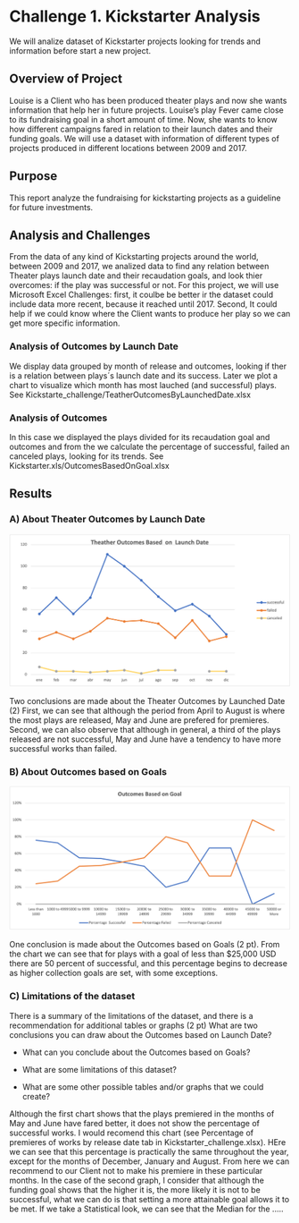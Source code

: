 # Challenge 1. Kickstarter Analysis 
We will analize dataset of Kickstarter projects looking for trends and information before start a new project. 

## Overview of Project
Louise is a Client who has been produced  theater plays and now she wants information that help her in future projects. 
Louise’s play Fever came close to its fundraising goal in a short amount of time. Now, she wants to know how different campaigns fared in relation to their launch dates and their funding goals. We will use a dataset with information of different types of projects produced in different locations between 2009 and 2017. 

## Purpose
This report analyze the fundraising for kickstarting projects as a guideline for future investments.  
## Analysis and Challenges
From the data of any kind of Kickstarting projects around the world, between 2009 and 2017, we analized data to find any relation between Theater plays launch date and their recaudation goals, and look thier overcomes: if the play was successful or not. For this project, we will use Microsoft Excel 
Challenges: first, it coulbe be better ir the dataset could include data more recent, because it reached  until 2017. Second, It could help if we could know where the Client wants to produce her play so we can get more specific information. 

### Analysis of Outcomes by Launch Date
We display data grouped by month of release and outcomes, looking if ther is a relation between plays´s launch date and its success. Later we plot a chart to visualize which month has most lauched (and successful) plays. 
See Kickstarte_challenge/TeatherOutcomesByLaunchedDate.xlsx
### Analysis of Outcomes 
In this case we displayed the plays divided for its recaudation goal and outcomes and from the we  calculate the percentage of successful, failed  an canceled plays, looking for its trends.   See Kickstarter.xls/OutcomesBasedOnGoal.xlsx

## Results
### A) About Theater Outcomes by Launch Date
![T](https://github.com/MariloyH/Kickstarter_analysis/blob/main/Theather_Outcomes_vs_Launch.png)

Two conclusions are made about the Theater Outcomes by Launched Date (2)
First, we can see that although the period from April to August is where the most plays are released, May and June are prefered for premieres.
Second, we can also observe that although in general, a third of the plays  released are not successful, May and June have a tendency to have more successful works than failed.
### B) About Outcomes based on Goals
![ ](https://github.com/MariloyH/Kickstarter_analysis/blob/main/Outcomes_vs_Goals.png)

One conclusion is made about the Outcomes based on Goals (2 pt).
From the chart we can see that for plays with a goal of less than $25,000 USD there are 50 percent of successful, and this percentage begins to decrease as higher collection goals are set, with some exceptions.
### C) Limitations of the dataset
There is a summary of the limitations of the dataset, and there is a recommendation for additional tables or graphs (2 pt)
What are two conclusions you can draw about the Outcomes based on Launch Date?

- What can you conclude about the Outcomes based on Goals?

- What are some limitations of this dataset?

- What are some other possible tables and/or graphs that we could create?

Although the first chart shows that the plays premiered in the months of May and June have fared better, it does not show the percentage of successful works. I would recomend this chart (see Percentage of premieres of works by release date tab in Kickstarter_challenge.xlsx). HEre we can see that this percentage is practically the same throughout the year, except for the months of December, January and August. From here we can recommend to our Client not to make his premiere in these particular months.
In the case of the second graph, I consider that although the funding goal shows that the higher it is, the more likely it is not to be successful, what we can do is that setting a more attainable goal allows it to be met. If we take a Statistical look, we can see that the Median for the .....  



